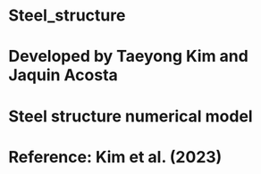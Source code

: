 # Steel_structure

# Developed by Taeyong Kim and Jaquin Acosta

# Steel structure numerical model

# Reference: Kim et al. (2023)
